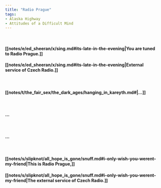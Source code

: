 ```yaml
---
title: "Radio Prague"
tags:
- Alaska Highway
- Attitudes of a Difficult Mind
---
```

&nbsp;
#### [[notes/e/ed_sheeran/x/sing.md#its-late-in-the-evening|You are tuned to Radio Prague.]]
#### [[notes/e/ed_sheeran/x/sing.md#its-late-in-the-evening|External service of Czech Radio.]]
&nbsp;
#### [[notes/t/the_fair_sex/the_dark_ages/hanging_in_kareyth.md#|...]]
&nbsp;
#### ...
&nbsp;
#### ...
&nbsp;
#### [[notes/s/slipknot/all_hope_is_gone/snuff.md#i-only-wish-you-werent-my-friend|This is Radio Prague,]]
#### [[notes/s/slipknot/all_hope_is_gone/snuff.md#i-only-wish-you-werent-my-friend|The external service of Czech Radio.]]
